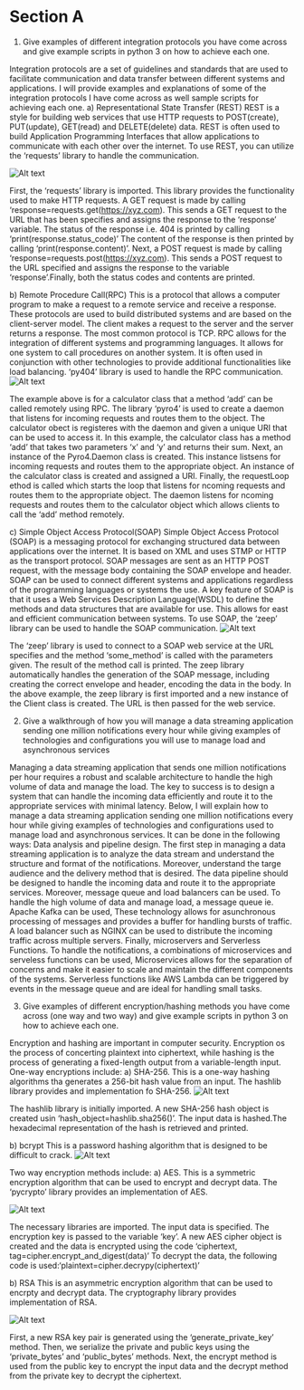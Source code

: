 # Section A

1. Give examples of different integration protocols you have come across and give example scripts in python 3 on how to achieve each one.

Integration protocols are a set of guidelines and standards that are used to facilitate communication and data transfer between different systems and applications. I will provide examples and explanations of some of the integration protocols I have come across as well sample scripts for achieving each one.
a)	Representational State Transfer (REST)
REST is a style for building web services that use HTTP requests to POST(create), PUT(update), GET(read) and DELETE(delete) data. REST is often used to build Application Programming Interfaces that allow applications to communicate with each other over the internet. To use REST, you can utilize the ‘requests’ library to handle the communication.

![Alt text](Picture1.png)

First, the ‘requests’ library is imported. This library provides the functionality used to make HTTP requests. A GET request is made by calling ‘response=requests.get(https://xyz.com). This sends a GET request to the URL that has been specifies and assigns the response to the ‘response’ variable. The status of the response i.e. 404 is printed by calling ‘print(response.status_code)’ The content of the response is then printed by calling ‘print(response.content)’. Next, a POST request is made by calling ‘response=requests.post(https://xyz.com). This sends a POST request to the URL specified and assigns the response to the variable ‘response’.Finally, both the status codes and contents are printed.

b)	Remote Procedure Call(RPC)
This is a protocol that allows a computer program to make a request to a remote service and receive a response. These protocols are used to build distributed systems and are based on the client-server model. The client makes a request to the server and the server returns a response. The most common protocol is TCP. RPC allows for the integration of different systems and programming languages. It allows for one system to call procedures on another system. It is often used in conjunction with other technologies to provide additional functionalities like load balancing. ‘py404’ library is used to handle the RPC communication.
 ![Alt text](Picture2.png)

The example above is for a calculator class that a method ‘add’ can be called remotely using RPC. The library ‘pyro4’ is used to create a daemon that listens for incoming requests and routes them to the object. The calculator obect is registeres with the daemon and given a unique URI that can be used to access it. In this example, the calculator class has a method ‘add’ that takes two parameters ‘x’ and ‘y’ and returns their sum. Next, an instance of the Pyro4.Daemon class is created. This instance listsens for incoming requests and routes them to the appropriate object. An instance of the calculator class is created and assigned a URI. Finally, the requestLoop ethod is called which starts the loop that listens for ncoming requests and routes them to the appropriate object. The daemon listens for ncoming requests and routes them to the calculator object which allows clients to call the ‘add’ method remotely.

c)	Simple Object Access Protocol(SOAP)
Simple Object Access Protocol (SOAP) is a messaging protocol for exchanging structured data between applications over the internet. It is based on XML and uses STMP or HTTP as the transport protocol. SOAP messages are sent as an HTTP POST request, with the message body containing the SOAP envelope and header. SOAP can be used to connect different systems and applications regardless of the programming languages or systems the use. A key feature of SOAP is that it uses a Web Services Description Language(WSDL) to define the methods and data structures that are available for use. This allows for east and efficient communication between systems. To use SOAP, the ‘zeep’ library can be used to handle the SOAP communication.
 ![Alt text](Picture3.png)

The ‘zeep’ library is used to connect to a SOAP web service at the URL specifies and the method ‘some_method’ is called with the parameters given. The result of the method call is printed. The zeep library automatically handles the generation of the SOAP message, including creating the correct envelope and header, encoding the data in the body. In the above example, the zeep library is first imported and a new instance of the Client class is created. The URL is then passed for the web service.



2. Give a walkthrough of how you will manage a data streaming application sending one million notifications every hour while giving examples of technologies and configurations you will use to manage load and asynchronous services

Managing a data streaming application that sends one million notifications per hour requires a robust and scalable architecture to handle the high volume of data and manage the load. The key to success is to design a system that can handle the incoming data efficiently and route it to the appropriate services with minimal latency. Below, I will explain how to manage a data streaming application sending one million notifications every hour while giving examples of technologies and configurations used to manage load and asynchronous services. It can be done in the following ways: Data analysis and pipeline design. The first step in managing a data streaming application is to analyze the data stream and understand the structure and format of the notifications. Moreover, understand the targe audience and the delivery method that is desired. The data pipeline should be designed to handle the incoming data and route it to the appropriate services. Moreover, message queue and load balancers can be used. To handle the high volume of data and manage load, a message queue ie. Apache Kafka can be used, These technology allows for asunchronous processing of messages and provides a buffer for handling bursts of traffic. A load balancer such as NGINX can be used to distribute the incoming traffic across multiple servers. Finally, microservers and Serverless Functions. To handle the notifications, a combinations of microservices and serveless functions can be used, Microservices allows for the separation of concerns and make it easier to scale and maintain the different components of the systems. Serverless functions like AWS Lambda can be triggered by events in the message queue and are ideal for handling small tasks.



3. Give examples of different encryption/hashing methods you have come across (one way and two way) and give example scripts in python 3 on how to achieve each one. 

Encryption and hashing are important in computer security. Encryption os the process of concerting plaintext into ciphertext, while hashing is the process of generating a fixed-length output from a variable-length input.
One-way encryptions include:
a)	SHA-256. 
This is a one-way hashing algorithms tha generates a 256-bit hash value from an input. The hashlib library provides and implementation fo SHA-256.
![Alt text](Picture4.png)

The hashlib library is initially imported. A new SHA-256 hash object is created usin ‘hash_object=hashlib.sha256()’. The input data is hashed.The hexadecimal representation of the hash is retrieved and printed.

b)	bcrypt
This is a password hashing algorithm that is designed to be difficult to crack.
![Alt text](Picture5.png)

Two way encryption methods include:
a)	AES.
This is a symmetric encryption algorithm that can be used to encrypt and decrypt data. The ‘pycrypto’ library provides an implementation of AES.

![Alt text](Picture6.png)

The necessary libraries are imported. The input data is specified. The encryption key is passed to the variable ‘key’. A new AES cipher object is created and the data is encrypted using the code ‘ciphertext, tag=cipher.encrypt_and_digest(data)’ To decrypt the data, the following code is used:‘plaintext=cipher.decrypy(ciphertext)’

b)	RSA
This is an asymmetric encryption algorithm that can be used to encrpty and decrypt data. The cryptography library provides implementation of RSA.

![Alt text](Picture7.png) 

First, a new RSA key pair is generated using the ‘generate_private_key’ method. Then, we serialize the private and public keys using the ‘private_bytes’ and ‘public_bytes’ methods. Next, the encrypt method is used from the public key to encrypt the input data and the decrypt method from the private key to decrypt the ciphertext.
